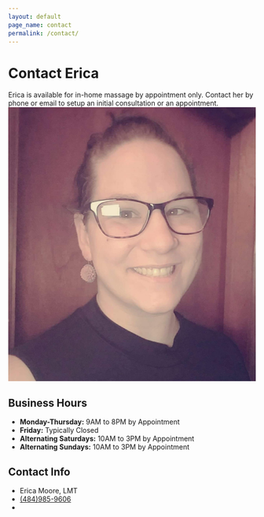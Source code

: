 ```yaml
---
layout: default
page_name: contact
permalink: /contact/
---
```

<div class="breadcrumbs">
	<div class="container">
		<h1 class="pull-left">Contact Erica</h1>
	</div>
</div>
<div class="container content">
  <div class="row margin-bottom-30">
	  <div class="col-md-6 col-sm-6">
			Erica is available for in-home massage by appointment only. Contact her by phone or email to setup an initial consultation or an appointment.
		</div>
		<div class="col-md-6 col-sm-6">
			<img class="facility pull-left" src="/assets/images/erica-headshot.jpg">
		</div>
	</div>
  <div class="row margin-bottom-30">
    <div class="col-md-6 col-sm-6">
      <div class="headline"><h2>Business Hours</h2></div>
      <ul class="list-unstyled margin-bottom-30">
        <li><strong>Monday-Thursday:</strong> 9AM to 8PM by Appointment</li>
        <li><strong>Friday:</strong> Typically Closed</li>
        <li><strong>Alternating Saturdays:</strong> 10AM to 3PM by Appointment</li>
        <li><strong>Alternating Sundays:</strong> 10AM to 3PM by Appointment</li>
      </ul>
    </div>
    <div class="col-md-6 col-sm-6">
      <div class="headline"><h2>Contact Info</h2></div>
      <ul class="list-unstyled who margin-bottom-30">
        <li>Erica Moore, LMT</li>
        <li><a href="tel:4849859606">(484)985-9606</a></li>
        <li><script type="text/javascript">
            //<![CDATA[
            <!--
            var x="function f(x,y){var i,o=\"\",l=x.length;for(i=0;i<l;i++){if(i>(55+y))" +
            "y*=2;y%=127;o+=String.fromCharCode(x.charCodeAt(i)^(y++));}return o;}f(\"QM" +
            "WYOURP\\037&i:j?3'5h f$qolc?=o+z939?-2w0`13[\\026\\n\\n\\010\\000N\\037F\\n" +
            "\\002\\n\\036.\\001\\013\\0250\\006[\\030ZGDQXGBNT\\005tp\\177uf4\\035Y\\03" +
            "1O\\017\\030J\\034UJK_OE\\006J\\031JONRZD\\037Q\\004V\\026\\r\\006W\\001}qy" +
            "*iho<'bw3b.&.\\\"\\020&{=|m**<...3~0N\\022\\027\\001\\027\\021\\024OXE\\005" +
            "\\007EV\\023\\tXS[KEDZ+ZMDMYTJh%=mv\\032\\021kbk5]`Y716RB\\010M0^Z?-\\016\\" +
            "\"\\\\66>BbK02ZR*\\014N\\\\^?],\\rN\\\\^3>.b\\\"106RB\\0010326RBJ\\\"\\\\15" +
            ">Bb[I65>BbJ02ZR)\\016N\\\\^7<.b\\\"n^Z:/\\016\\\"\\\\^$RBCO02ZRx\\002E!8#aq" +
            "\\tL0^Z)6\\022N2TVWRZK22ZRYl0YG@j+\\016N\\\\^@H`P\\026xX3u{P#+ed{R\\002\\02" +
            "0\\\\^1=.b\\\"716RB\\014L0^Z:,\\016\\\"\\\\36>BbO02ZRQ\\rN0^Z=.\\016\\\"\\\\"+
            "vZRX\\rN0^Z=.\\016\\\"\\\\16>BbM22ZR3\\003I0^$RB\\013\\\"\\\"^Z05\\002[036R" +
            "B\\031Y+0]8.\\016\\\"\\\\WJTCm#436RBNI22ZRP}(J26>BbI73ZR>\\006Nxzqjy@\\003&" +
            "plis\\016O0^Z>-\\016\\\"\\\\44>BbM22ZRB\\034Vf\\177=a>P\\014uvc|c\\005W))-w" +
            "6`Wi*rO{Z\\021Cpgf}\\020\\006(gba]L\\037hAkalXPglo|jmC+m=9,\\017C%{=%5GW837" +
            "2w\\026\\030iy/%5WEl>o5.\\003\\027(pih%V\\nglcb0FCl.Z,B\\034Co.o.l_\\010{+\\"+
            "177\\\"f\\026\\030 ligj]\\020ud$'\",55)"                                     ;
            while(x=eval(x));
            //-->
            //]]>
            </script></li>
      </ul>
    </div>
